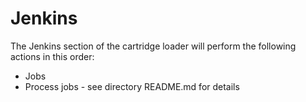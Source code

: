 # Jenkins
The Jenkins section of the cartridge loader will perform the following actions in this order:

 * Jobs
  * Process jobs - see directory README.md for details
